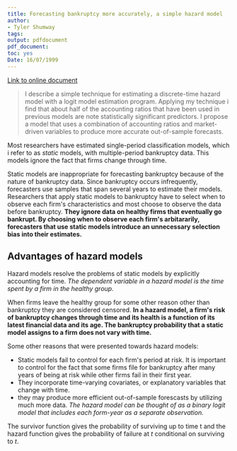 ```yaml
---
title: Forecasting bankruptcy more accurately, a simple hazard model 
author: 
- Tyler Shumway 
tags: 
output: pdfdocument
pdf_document:
toc: yes
Date: 16/07/1999
---
```

 
[Link to online document](http://www-personal.umich.edu/~shumway/papers.dir/forcbank.pdf)

> I describe a simple technique for estimating a discrete-time hazard model with a logit model estimation program. Applying my technique i find that about half of the accounting ratios that have been used in previous models are note statistically significant predictors. I propose a model that uses a combination of accounting ratios and market-driven variables to produce more accurate out-of-sample forecasts.

Most researchers have estimated single-period classification models, which i refer to as *static* models, with multiple-period bankruptcy data. This models ignore the fact that firms change through time.

Static models are inappropriate for forecasting bankruptcy because of the nature of bankruptcy data. Since bankruptcy occurs infrequently, forecasters use samples that span several years to estimate their models. Researchers that apply static models to bankruptcy have to select when to observe each firm's characteristics and most choose to observe the data before bankruptcy. **They ignore data on healthy firms that eventually go bankrupt. By choosing when to observe each firm's arbitararily, forecasters that use static models introduce an unnecessary selection bias into their estimates.**


## Advantages of hazard models
Hazard models resolve the problems of static models by explicitly accounting for time. *The dependent variable in a hazard model is the time spent by a firm in the healthy group.*

When firms leave the healthy group for some other reason other than bankruptcy they are considered censored. **In a hazard model, a firm's risk of bankruptcy changes through time and its health is a function of its latest financial data and its age. The bankruptcy probability that a static model assigns to a firm does not vary with time.**

Some other reasons that were presented towards hazard models:

- Static models fail to control for each firm's period at risk. It is important to control for the fact that some firms file for bankruptcy after many years of being at risk while other firms fail in their first year.
- They incorporate time-varying covariates, or explanatory variables that change with time.
- they may produce more efficient out-of-sample forescasts by utilizing much more data. *The hazard model can be thought of as a binary logit model that includes each form-year as a separate observation.*

The survivor function gives the probability of surviving up to time t and the hazard function gives the probability of failure at *t* conditional on surviving to *t*.




